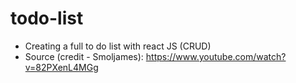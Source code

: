 # todo-list

- Creating a full to do list with react JS (CRUD)
- Source (credit - Smoljames): https://www.youtube.com/watch?v=82PXenL4MGg

